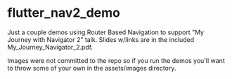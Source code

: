 # flutter_nav2_demo

Just a couple demos using Router Based Navigation to support "My Journey with Navigator 2" talk. Slides w/links are in the included My_Journey_Navigator_2.pdf.

Images were not committed to the repo so if you run the demos you'll want to throw some of your own in the assets/images directory.
